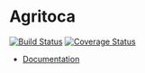 # Agritoca

[![Build Status](https://travis-ci.com/mdmundo/agritoca-api.svg?token=zfA4xNhjqqTDRjuKoYwd&branch=main)](https://travis-ci.com/mdmundo/agritoca-api) [![Coverage Status](https://coveralls.io/repos/github/mdmundo/agritoca-api/badge.svg?t=9Ll4xC)](https://coveralls.io/github/mdmundo/agritoca-api)

- [Documentation](https://documenter.getpostman.com/view/11086441/TVRrUj9u)
